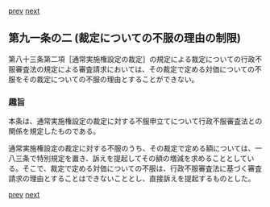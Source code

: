 [prev](/specific/markdowns/特許法/119_Mp-Ch_4-Se_1-At_91.md)
[next](/specific/markdowns/特許法/121_Mp-Ch_4-Se_1-At_92.md)
## 第九一条の二 (裁定についての不服の理由の制限)
第八十三条第二項［通常実施権設定の裁定］の規定による裁定についての行政不服審査法の規定による審査請求においては、その裁定で定める対価についての不服をその裁定についての不服の理由とすることができない。


### 趣旨
本条は、通常実施権設定の裁定に対する不服申立てについて行政不服審査法との関係を規定したものである。

通常実施権設定の裁定に対する不服のうち、その裁定で定める額については、一八三条で特別規定を置き、訴えを提起してその額の増減を求めることとしている。そこで、裁定で定める対価についての不服は、行政不服審査法に基づく審査請求の理由とすることはできないこととし、直接訴えを提起するものとした。


[prev](/specific/markdowns/特許法/119_Mp-Ch_4-Se_1-At_91.md)
[next](/specific/markdowns/特許法/121_Mp-Ch_4-Se_1-At_92.md)